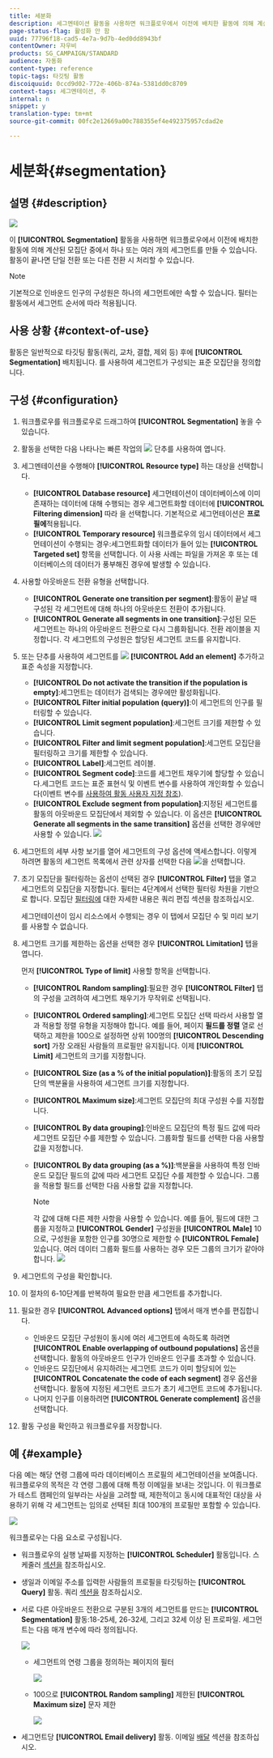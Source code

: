 ```yaml
---
title: 세분화
description: 세그멘테이션 활동을 사용하면 워크플로우에서 이전에 배치한 활동에 의해 계산된 모집단 중에서 하나 또는 여러 개의 세그먼트를 만들 수 있습니다.
page-status-flag: 활성화 안 함
uuid: 77796f18-cad5-4e7a-9d7b-4ed0dd8943bf
contentOwner: 자우비
products: SG_CAMPAIGN/STANDARD
audience: 자동화
content-type: reference
topic-tags: 타깃팅 활동
discoiquuid: 0ccd9d02-772e-406b-874a-5381dd0c8709
context-tags: 세그멘테이션, 주
internal: n
snippet: y
translation-type: tm+mt
source-git-commit: 00fc2e12669a00c788355ef4e492375957cdad2e

---
```



# 세분화{#segmentation}

## 설명 {#description}

![](assets/segmentation.png)

이 **[!UICONTROL Segmentation]** 활동을 사용하면 워크플로우에서 이전에 배치한 활동에 의해 계산된 모집단 중에서 하나 또는 여러 개의 세그먼트를 만들 수 있습니다. 활동이 끝나면 단일 전환 또는 다른 전환 시 처리할 수 있습니다.

>[!NOTE]
>
>기본적으로 인바운드 인구의 구성원은 하나의 세그먼트에만 속할 수 있습니다. 필터는 활동에서 세그먼트 순서에 따라 적용됩니다.

## 사용 상황 {#context-of-use}

활동은 일반적으로 타깃팅 활동(쿼리, 교차, 결합, 제외 등) 후에 **[!UICONTROL Segmentation]** 배치됩니다. 를 사용하여 세그먼트가 구성되는 표준 모집단을 정의합니다.

## 구성 {#configuration}

1. 워크플로우를 워크플로우로 드래그하여 **[!UICONTROL Segmentation]** 놓을 수 있습니다.
1. 활동을 선택한 다음 나타나는 빠른 작업의 ![](assets/edit_darkgrey-24px.png) 단추를 사용하여 엽니다.
1. 세그멘테이션을 수행해야 **[!UICONTROL Resource type]** 하는 대상을 선택합니다.

   * **[!UICONTROL Database resource]** 세그먼테이션이 데이터베이스에 이미 존재하는 데이터에 대해 수행되는 경우 세그먼트화할 데이터에 **[!UICONTROL Filtering dimension]** 따라 을 선택합니다. 기본적으로 세그먼테이션은 **프로필에**&#x200B;적용됩니다.
   * **[!UICONTROL Temporary resource]** 워크플로우의 임시 데이터에서 세그먼테이션이 수행되는 경우:세그먼트화할 데이터가 들어 있는 **[!UICONTROL Targeted set]** 항목을 선택합니다. 이 사용 사례는 파일을 가져온 후 또는 데이터베이스의 데이터가 풍부해진 경우에 발생할 수 있습니다.

1. 사용할 아웃바운드 전환 유형을 선택합니다.

   * **[!UICONTROL Generate one transition per segment]**:활동이 끝날 때 구성된 각 세그먼트에 대해 하나의 아웃바운드 전환이 추가됩니다.
   * **[!UICONTROL Generate all segments in one transition]**:구성된 모든 세그먼트는 하나의 아웃바운드 전환으로 다시 그룹화됩니다. 전환 레이블을 지정합니다. 각 세그먼트의 구성원은 할당된 세그먼트 코드를 유지합니다.

1. 또는 단추를 사용하여 세그먼트를 ![](assets/add_darkgrey-24px.png) **[!UICONTROL Add an element]** 추가하고 표준 속성을 지정합니다.

   * **[!UICONTROL Do not activate the transition if the population is empty]**:세그먼트는 데이터가 검색되는 경우에만 활성화됩니다.
   * **[!UICONTROL Filter initial population (query)]**:이 세그먼트의 인구를 필터링할 수 있습니다.
   * **[!UICONTROL Limit segment population]**:세그먼트 크기를 제한할 수 있습니다.
   * **[!UICONTROL Filter and limit segment population]**:세그먼트 모집단을 필터링하고 크기를 제한할 수 있습니다.
   * **[!UICONTROL Label]**:세그먼트 레이블.
   * **[!UICONTROL Segment code]**:코드를 세그먼트 채우기에 할당할 수 있습니다.세그먼트 코드는 표준 표현식 및 이벤트 변수를 사용하여 개인화할 수 있습니다(이벤트 변수를 [사용하여 활동 사용자 지정 참조](../../automating/using/calling-a-workflow-with-external-parameters.md#customizing-activities-with-events-variables)).
   * **[!UICONTROL Exclude segment from population]**:지정된 세그먼트를 활동의 아웃바운드 모집단에서 제외할 수 있습니다. 이 옵션은 **[!UICONTROL Generate all segments in the same transition]** 옵션을 선택한 경우에만 사용할 수 있습니다.
   ![](assets/wkf_segment_new_segment.png)

1. 세그먼트의 세부 사항 보기를 열어 세그먼트의 구성 옵션에 액세스합니다. 이렇게 하려면 활동의 세그먼트 목록에서 관련 상자를 선택한 다음 ![](assets/wkf_segment_parameters_24px.png)을 선택합니다.
1. 초기 모집단을 필터링하는 옵션이 선택된 경우 **[!UICONTROL Filter]** 탭을 열고 세그먼트의 모집단을 지정합니다. 필터는 4단계에서 선택한 필터링 차원을 기반으로 합니다. 모집단 [필터링에](../../automating/using/editing-queries.md) 대한 자세한 내용은 쿼리 편집 섹션을 참조하십시오.

   세그먼테이션이 임시 리소스에서 수행되는 경우 이 탭에서 모집단 수 및 미리 보기를 사용할 수 없습니다.

1. 세그먼트 크기를 제한하는 옵션을 선택한 경우 **[!UICONTROL Limitation]** 탭을 엽니다.

   먼저 **[!UICONTROL Type of limit]** 사용할 항목을 선택합니다.

   * **[!UICONTROL Random sampling]**:필요한 경우 **[!UICONTROL Filter]** 탭의 구성을 고려하여 세그먼트 채우기가 무작위로 선택됩니다.
   * **[!UICONTROL Ordered sampling]**:세그먼트 모집단 선택 따라서 사용할 열과 적용할 정렬 유형을 지정해야 합니다. 예를 들어, 페이지 **필드를 정렬** 열로 선택하고 제한을 100으로 설정하면 상위 100명의 **[!UICONTROL Descending sort]** 가장 오래된 사람들의 프로필만 유지됩니다.
   이제 **[!UICONTROL Limit]** 세그먼트의 크기를 지정합니다.

   * **[!UICONTROL Size (as a % of the initial population)]**:활동의 초기 모집단의 백분율을 사용하여 세그먼트 크기를 지정합니다.
   * **[!UICONTROL Maximum size]**:세그먼트 모집단의 최대 구성원 수를 지정합니다.
   * **[!UICONTROL By data grouping]**:인바운드 모집단의 특정 필드 값에 따라 세그먼트 모집단 수를 제한할 수 있습니다. 그룹화할 필드를 선택한 다음 사용할 값을 지정합니다.
   * **[!UICONTROL By data grouping (as a %)]**:백분율을 사용하여 특정 인바운드 모집단 필드의 값에 따라 세그먼트 모집단 수를 제한할 수 있습니다. 그룹을 적용할 필드를 선택한 다음 사용할 값을 지정합니다.

      >[!NOTE]
      >
      >각 값에 대해 다른 제한 사항을 사용할 수 있습니다. 예를 들어, 필드에 대한 그룹을 지정하고 **[!UICONTROL Gender]** 구성원을 **[!UICONTROL Male]** 10으로, 구성원을 포함한 인구를 30명으로 제한할 수 **[!UICONTROL Female]** 있습니다. 여러 데이터 그룹화 필드를 사용하는 경우 모든 그룹의 크기가 같아야 합니다.
   ![](assets/wkf_segment_limit_by_grouping.png)

1. 세그먼트의 구성을 확인합니다.
1. 이 절차의 6-10단계를 반복하여 필요한 만큼 세그먼트를 추가합니다.
1. 필요한 경우 **[!UICONTROL Advanced options]** 탭에서 매개 변수를 편집합니다.

   * 인바운드 모집단 구성원이 동시에 여러 세그먼트에 속하도록 하려면 **[!UICONTROL Enable overlapping of outbound populations]** 옵션을 선택합니다. 활동의 아웃바운드 인구가 인바운드 인구를 초과할 수 있습니다.
   * 인바운드 모집단에서 유지하려는 세그먼트 코드가 이미 할당되어 있는 **[!UICONTROL Concatenate the code of each segment]** 경우 옵션을 선택합니다. 활동에 지정된 세그먼트 코드가 초기 세그먼트 코드에 추가됩니다.
   * 나머지 인구를 이용하려면 **[!UICONTROL Generate complement]** 옵션을 선택합니다.

1. 활동 구성을 확인하고 워크플로우를 저장합니다.

## 예 {#example}

다음 예는 해당 연령 그룹에 따라 데이터베이스 프로필의 세그먼테이션을 보여줍니다. 워크플로우의 목적은 각 연령 그룹에 대해 특정 이메일을 보내는 것입니다. 이 워크플로가 테스트 캠페인의 일부라는 사실을 고려할 때, 제한적이고 동시에 대표적인 대상을 사용하기 위해 각 세그먼트는 임의로 선택된 최대 100개의 프로필만 포함할 수 있습니다.

![](assets/wkf_segment_example_4.png)

워크플로우는 다음 요소로 구성됩니다.

* 워크플로우의 실행 날짜를 지정하는 **[!UICONTROL Scheduler]** 활동입니다. 스케줄러 [섹션을](../../automating/using/scheduler.md) 참조하십시오.
* 생일과 이메일 주소를 입력한 사람들의 프로필을 타깃팅하는 **[!UICONTROL Query]** 활동. 쿼리 [섹션을](../../automating/using/query.md) 참조하십시오.
* 서로 다른 아웃바운드 전환으로 구분된 3개의 세그먼트를 만드는 **[!UICONTROL Segmentation]** 활동:18-25세, 26-32세, 그리고 32세 이상 된 프로파일. 세그먼트는 다음 매개 변수에 따라 정의됩니다.

   ![](assets/wkf_segment_example_3.png)

   * 세그먼트의 연령 그룹을 정의하는 페이지의 필터

      ![](assets/wkf_segment_new_segment.png)

   * 100으로 **[!UICONTROL Random sampling]** 제한된 **[!UICONTROL Maximum size]** 문자 제한

      ![](assets/wkf_segment_example_1.png)

* 세그먼트당 **[!UICONTROL Email delivery]** 활동. 이메일 [배달](../../automating/using/email-delivery.md) 섹션을 참조하십시오.

